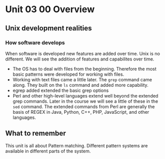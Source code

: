 # Unit 03 00 Overview

## Unix development realities

### How software develops

When software is developed new features are added over time.  Unix is no different.  We will see the addition of features and capabilites over time.  

* The OS has to deal with files from the beginning.  Therefore the most basic patterns were developed for working with files.
* Working with text files came a little later.  The ```grep``` command came along.  They built on the ```ls``` command and added more capability.
* egrep added extended the basic grep options
* Perl and other high-level languages extend well beyond the extended grep commands.  Later in the course we will see a little of these in the ```sed``` command.  The extended commands from Perl are generally the basis of REGEX in Java, Python, C++, PHP, JavaScript, and other languages.

## What to remember

This unit is all about Pattern matching.  Different pattern systems are available in different parts of the system.     